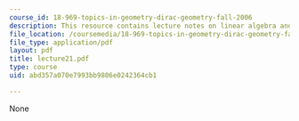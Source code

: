 ```yaml
---
course_id: 18-969-topics-in-geometry-dirac-geometry-fall-2006
description: This resource contains lecture notes on linear algebra and T-duality.
file_location: /coursemedia/18-969-topics-in-geometry-dirac-geometry-fall-2006/abd357a070e7993bb9806e0242364cb1_lecture21.pdf
file_type: application/pdf
layout: pdf
title: lecture21.pdf
type: course
uid: abd357a070e7993bb9806e0242364cb1

---
```

None